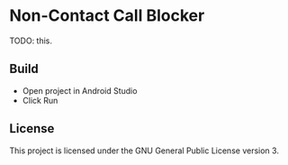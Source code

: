 # Non-Contact Call Blocker
TODO: this.

## Build
- Open project in Android Studio
- Click Run

## License
This project is licensed under the GNU General Public License version 3.
